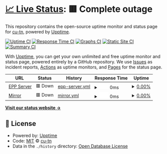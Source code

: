# [📈 Live Status](https://status.cu.tn): <!--live status--> **🟥 Complete outage**

This repository contains the open-source uptime monitor and status page for [cu-tn](https://status.cu.tn), powered by [Upptime](https://github.com/upptime/upptime).

[![Uptime CI](https://github.com/cu-tn/status/workflows/Uptime%20CI/badge.svg)](https://github.com/cu-tn/status/actions?query=workflow%3A%22Uptime+CI%22)
[![Response Time CI](https://github.com/cu-tn/status/workflows/Response%20Time%20CI/badge.svg)](https://github.com/cu-tn/status/actions?query=workflow%3A%22Response+Time+CI%22)
[![Graphs CI](https://github.com/cu-tn/status/workflows/Graphs%20CI/badge.svg)](https://github.com/cu-tn/status/actions?query=workflow%3A%22Graphs+CI%22)
[![Static Site CI](https://github.com/cu-tn/status/workflows/Static%20Site%20CI/badge.svg)](https://github.com/cu-tn/status/actions?query=workflow%3A%22Static+Site+CI%22)
[![Summary CI](https://github.com/cu-tn/status/workflows/Summary%20CI/badge.svg)](https://github.com/cu-tn/status/actions?query=workflow%3A%22Summary+CI%22)

With [Upptime](https://upptime.js.org), you can get your own unlimited and free uptime monitor and status page, powered entirely by a GitHub repository. We use [Issues](https://github.com/cu-tn/status/issues) as incident reports, [Actions](https://github.com/cu-tn/status/actions) as uptime monitors, and [Pages](https://status.cu.tn) for the status page.

<!--start: status pages-->
<!-- This summary is generated by Upptime (https://github.com/upptime/upptime) -->
<!-- Do not edit this manually, your changes will be overwritten -->
<!-- prettier-ignore -->
| URL | Status | History | Response Time | Uptime |
| --- | ------ | ------- | ------------- | ------ |
| <img alt="" src="https://favicons.githubusercontent.com/epp.cu.tn" height="13"> [EPP Server](https://epp.cu.tn) | 🟥 Down | [epp-server.yml](https://github.com/cu-tn/status/commits/HEAD/history/epp-server.yml) | <details><summary><img alt="Response time graph" src="./graphs/epp-server/response-time-week.png" height="20"> 0ms</summary><br><a href="https://status.cu.tn/history/epp-server"><img alt="Response time 4733" src="https://img.shields.io/endpoint?url=https%3A%2F%2Fraw.githubusercontent.com%2Fcu-tn%2Fstatus%2FHEAD%2Fapi%2Fepp-server%2Fresponse-time.json"></a><br><a href="https://status.cu.tn/history/epp-server"><img alt="24-hour response time 0" src="https://img.shields.io/endpoint?url=https%3A%2F%2Fraw.githubusercontent.com%2Fcu-tn%2Fstatus%2FHEAD%2Fapi%2Fepp-server%2Fresponse-time-day.json"></a><br><a href="https://status.cu.tn/history/epp-server"><img alt="7-day response time 0" src="https://img.shields.io/endpoint?url=https%3A%2F%2Fraw.githubusercontent.com%2Fcu-tn%2Fstatus%2FHEAD%2Fapi%2Fepp-server%2Fresponse-time-week.json"></a><br><a href="https://status.cu.tn/history/epp-server"><img alt="30-day response time 0" src="https://img.shields.io/endpoint?url=https%3A%2F%2Fraw.githubusercontent.com%2Fcu-tn%2Fstatus%2FHEAD%2Fapi%2Fepp-server%2Fresponse-time-month.json"></a><br><a href="https://status.cu.tn/history/epp-server"><img alt="1-year response time 4733" src="https://img.shields.io/endpoint?url=https%3A%2F%2Fraw.githubusercontent.com%2Fcu-tn%2Fstatus%2FHEAD%2Fapi%2Fepp-server%2Fresponse-time-year.json"></a></details> | <details><summary><a href="https://status.cu.tn/history/epp-server">0.00%</a></summary><a href="https://status.cu.tn/history/epp-server"><img alt="All-time uptime 22.49%" src="https://img.shields.io/endpoint?url=https%3A%2F%2Fraw.githubusercontent.com%2Fcu-tn%2Fstatus%2FHEAD%2Fapi%2Fepp-server%2Fuptime.json"></a><br><a href="https://status.cu.tn/history/epp-server"><img alt="24-hour uptime 0.00%" src="https://img.shields.io/endpoint?url=https%3A%2F%2Fraw.githubusercontent.com%2Fcu-tn%2Fstatus%2FHEAD%2Fapi%2Fepp-server%2Fuptime-day.json"></a><br><a href="https://status.cu.tn/history/epp-server"><img alt="7-day uptime 0.00%" src="https://img.shields.io/endpoint?url=https%3A%2F%2Fraw.githubusercontent.com%2Fcu-tn%2Fstatus%2FHEAD%2Fapi%2Fepp-server%2Fuptime-week.json"></a><br><a href="https://status.cu.tn/history/epp-server"><img alt="30-day uptime 0.00%" src="https://img.shields.io/endpoint?url=https%3A%2F%2Fraw.githubusercontent.com%2Fcu-tn%2Fstatus%2FHEAD%2Fapi%2Fepp-server%2Fuptime-month.json"></a><br><a href="https://status.cu.tn/history/epp-server"><img alt="1-year uptime 22.49%" src="https://img.shields.io/endpoint?url=https%3A%2F%2Fraw.githubusercontent.com%2Fcu-tn%2Fstatus%2FHEAD%2Fapi%2Fepp-server%2Fuptime-year.json"></a></details>
| <img alt="" src="https://favicons.githubusercontent.com/mirror.cu.tn" height="13"> [Mirror](https://mirror.cu.tn) | 🟥 Down | [mirror.yml](https://github.com/cu-tn/status/commits/HEAD/history/mirror.yml) | <details><summary><img alt="Response time graph" src="./graphs/mirror/response-time-week.png" height="20"> 0ms</summary><br><a href="https://status.cu.tn/history/mirror"><img alt="Response time 1100" src="https://img.shields.io/endpoint?url=https%3A%2F%2Fraw.githubusercontent.com%2Fcu-tn%2Fstatus%2FHEAD%2Fapi%2Fmirror%2Fresponse-time.json"></a><br><a href="https://status.cu.tn/history/mirror"><img alt="24-hour response time 0" src="https://img.shields.io/endpoint?url=https%3A%2F%2Fraw.githubusercontent.com%2Fcu-tn%2Fstatus%2FHEAD%2Fapi%2Fmirror%2Fresponse-time-day.json"></a><br><a href="https://status.cu.tn/history/mirror"><img alt="7-day response time 0" src="https://img.shields.io/endpoint?url=https%3A%2F%2Fraw.githubusercontent.com%2Fcu-tn%2Fstatus%2FHEAD%2Fapi%2Fmirror%2Fresponse-time-week.json"></a><br><a href="https://status.cu.tn/history/mirror"><img alt="30-day response time 1385" src="https://img.shields.io/endpoint?url=https%3A%2F%2Fraw.githubusercontent.com%2Fcu-tn%2Fstatus%2FHEAD%2Fapi%2Fmirror%2Fresponse-time-month.json"></a><br><a href="https://status.cu.tn/history/mirror"><img alt="1-year response time 1100" src="https://img.shields.io/endpoint?url=https%3A%2F%2Fraw.githubusercontent.com%2Fcu-tn%2Fstatus%2FHEAD%2Fapi%2Fmirror%2Fresponse-time-year.json"></a></details> | <details><summary><a href="https://status.cu.tn/history/mirror">0.00%</a></summary><a href="https://status.cu.tn/history/mirror"><img alt="All-time uptime 39.69%" src="https://img.shields.io/endpoint?url=https%3A%2F%2Fraw.githubusercontent.com%2Fcu-tn%2Fstatus%2FHEAD%2Fapi%2Fmirror%2Fuptime.json"></a><br><a href="https://status.cu.tn/history/mirror"><img alt="24-hour uptime 0.00%" src="https://img.shields.io/endpoint?url=https%3A%2F%2Fraw.githubusercontent.com%2Fcu-tn%2Fstatus%2FHEAD%2Fapi%2Fmirror%2Fuptime-day.json"></a><br><a href="https://status.cu.tn/history/mirror"><img alt="7-day uptime 0.00%" src="https://img.shields.io/endpoint?url=https%3A%2F%2Fraw.githubusercontent.com%2Fcu-tn%2Fstatus%2FHEAD%2Fapi%2Fmirror%2Fuptime-week.json"></a><br><a href="https://status.cu.tn/history/mirror"><img alt="30-day uptime 28.40%" src="https://img.shields.io/endpoint?url=https%3A%2F%2Fraw.githubusercontent.com%2Fcu-tn%2Fstatus%2FHEAD%2Fapi%2Fmirror%2Fuptime-month.json"></a><br><a href="https://status.cu.tn/history/mirror"><img alt="1-year uptime 39.69%" src="https://img.shields.io/endpoint?url=https%3A%2F%2Fraw.githubusercontent.com%2Fcu-tn%2Fstatus%2FHEAD%2Fapi%2Fmirror%2Fuptime-year.json"></a></details>

<!--end: status pages-->

[**Visit our status website →**](https://status.cu.tn)

## 📄 License

- Powered by: [Upptime](https://github.com/upptime/upptime)
- Code: [MIT](./LICENSE) © [cu-tn](https://status.cu.tn)
- Data in the `./history` directory: [Open Database License](https://opendatacommons.org/licenses/odbl/1-0/)
